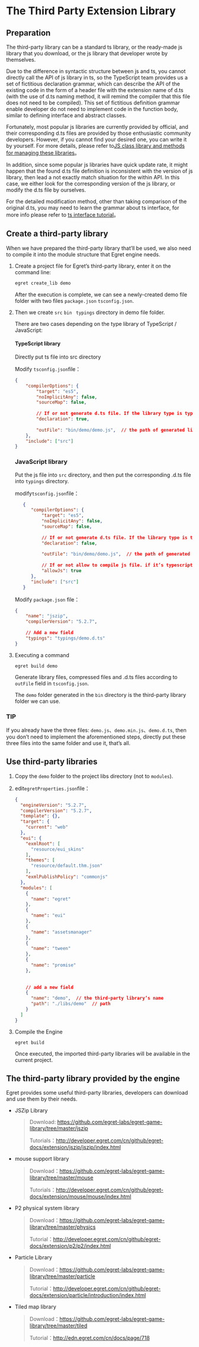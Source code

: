 # The Third Party Extension Library

## Preparation 

The third-party library can be a standard ts library, or the ready-made js library that you download, or the js library that developer wrote by themselves. 

Due to the difference in syntactic structure between js and ts, you cannot directly call the API of js library in ts, so the TypeScript team provides us a set of fictitious declaration grammar, which can describe the API of the existing code in the form of a header file with the extension name of d.ts (with the use of d.ts naming method, it will remind the compiler that this file does not need to be compiled). This set of fictitious definition grammar enable developer do not need to implement code in the function body, similar to defining interface and abstract classes.

Fortunately, most popular js libraries are currently provided by official, and their corresponding d.ts files are provided by those enthusiastic community developers. However, if you cannot find your desired one, you can write it by yourself. For more details, please refer to[JS class library and methods for managing these libraries](https://github.com/vilic/typescript-guide/blob/adaaef2281150e57657e5b67368f592a968fad8f/%E5%85%A5%E9%97%A8%E6%8C%87%E5%8D%97/%E4%BD%BF%E7%94%A8JS%E7%B1%BB%E5%BA%93.md)。 

In addition, since some popular js libraries have quick update rate, it might happen that the found d.ts file definition is inconsistent with the version of js library, then lead a not exactly match situation for the within API. In this case, we either look for the corresponding version of the js library, or modify the d.ts file by ourselves.

For the detailed modification method, other than taking comparison of the original d.ts, you may need to learn the grammar about ts interface, for more info please refer to [ts interface tutorial](http://bbs.egret.com/thread-885-1-1.html)。 





## Create a third-party library 

When we have prepared the third-party library that’ll be used, we also need to compile it into the module structure that Egret engine needs.

1. Create a project file for Egret’s third-party library, enter it on the command line:

   ```bash
   egret create_lib demo
   ```

   After the execution is complete, we can see a newly-created demo file folder with two files `package.json`  `tsconfig.json`.

2. Then we create `src`   `bin`    ` typings` directory in demo file folder.

   There are two cases depending on the type library of TypeScript / JavaScript:

   #### TypeScript library

   Directly put ts file into src directory

   Modify `tsconfig.json`file：

   ```json
   {
       "compilerOptions": {
           "target": "es5",
           "noImplicitAny": false,
           "sourceMap": false,
           
           // If or not generate d.ts file. If the library type is typescript then set as true, if it’s javascript library then set as false.
           "declaration": true,  
           
           "outFile": "bin/demo/demo.js",  // the path of generated library file 
       },
       "include": ["src"]
   }
   ```

   ### JavaScript library

   Put the js file into `src` directory, and then put the corresponding .d.ts file into `typings` directory.

   modify`tsconfig.json`file：

   ```json
      {
         "compilerOptions": {
             "target": "es5",
             "noImplicitAny": false,
             "sourceMap": false,
      
             // If or not generate d.ts file. If the library type is typescript then set as true, if it’s javascript library then set as false.
             "declaration": false,  
      
             "outFile": "bin/demo/demo.js",  // the path of generated library file
      
             // If or not allow to compile js file. if it’s typescript library then set as false, if it’s javascript library then set as true.
             "allowJs": true  
         },
         "include": ["src"]
      }
   ```

      Modify `package.json` file：

      ```json
      {
          "name": "jszip",
          "compilerVersion": "5.2.7",
          
          // Add a new field
          "typings": "typings/demo.d.ts"
      }
      
      ```

  

   

3. Executing a command

   ```shell
   egret build demo
   ```

   Generate library files, compressed files and .d.ts files according to `outFile` field in `tsconfig.json`.

   The `demo` folder generated in the `bin` directory is the third-party library folder we can use.


### TIP

If you already have the three files: `demo.js`、`demo.min.js`、`demo.d.ts`, then you don’t need to implement the aforementioned steps, directly put these three files into the same folder and use it, that’s all.



## Use third-party libraries

1. Copy the `demo` folder to the project libs directory  (not to `modules`).

2. edit`egretProperties.json`file：

   ```json
   {
     "engineVersion": "5.2.7",
     "compilerVersion": "5.2.7",
     "template": {},
     "target": {
       "current": "web"
     },
     "eui": {
       "exmlRoot": [
         "resource/eui_skins"
       ],
       "themes": [
         "resource/default.thm.json"
       ],
       "exmlPublishPolicy": "commonjs"
     },
     "modules": [
       {
         "name": "egret"
       },
       {
         "name": "eui"
       },
       {
         "name": "assetsmanager"
       },
       {
         "name": "tween"
       },
       {
         "name": "promise"
       },
       
       
       // add a new field
       {
         "name": "demo",  // the third-party library’s name
         "path": "./libs/demo"  // path
       }
     ]
   }
   ```

3. Compile the Engine

   ```shell
   egret build
   ```

   Once executed, the imported third-party libraries will be available in the current project.





## The third-party library provided by the engine

Egret provides some useful third-party libraries, developers can download and use them by their needs.

* JSZip Library

  > Download: https://github.com/egret-labs/egret-game-library/tree/master/jszip
  >
  > Tutorials：http://developer.egret.com/cn/github/egret-docs/extension/jszip/jszip/index.html

* mouse support library

  > Download：https://github.com/egret-labs/egret-game-library/tree/master/mouse
  >
  > Tutorials：http://developer.egret.com/cn/github/egret-docs/extension/mouse/mouse/index.html

* P2 physical system library

  > Download：https://github.com/egret-labs/egret-game-library/tree/master/physics
  >
  > Tutorial：http://developer.egret.com/cn/github/egret-docs/extension/p2/p2/index.html

* Particle Library

  > Download：https://github.com/egret-labs/egret-game-library/tree/master/particle
  >
  > Tutorial：http://developer.egret.com/cn/github/egret-docs/extension/particle/introduction/index.html

* Tiled map library

  > Download：https://github.com/egret-labs/egret-game-library/tree/master/tiled
  >
  > Tutorial：http://edn.egret.com/cn/docs/page/718